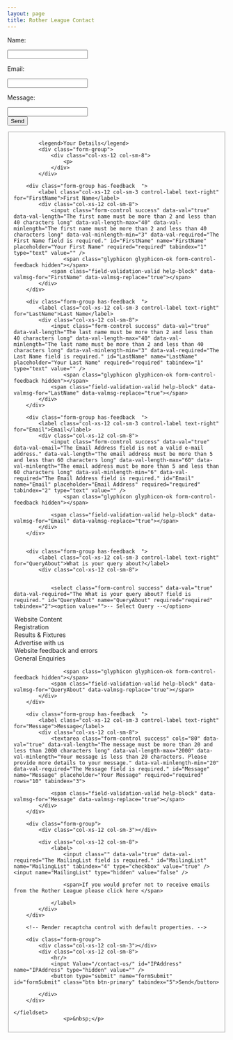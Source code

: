 ```yaml
---
layout: page
title: Rother League Contact
---
```


<form id="formaction" method="POST">
    <p>Name: </p><input type="text" name="name" required><br />
    <p>Email: </p><input type="email" name="email" required><br />
    <p>Message: </p><input type="email" name="email" required><br />
    <input type="text" name="_gotcha" style="display:none" />
    <input type="submit" value="Send">
    <input type="hidden" name="_next" value="//path/thanks.html" />
</form>
<script>
    var contactform =  document.getElementById('formaction');
    contactform.setAttribute('action', '//formspree.io/' + 'rotherleague' + '@' + 'gmail' + '.' + 'com');
</script>


<form action="/contact-us/" class="form-horizontal bootstrap-validator-form" enctype="multipart/form-data" id="formContact" method="post" name="formContact"><input name="__RequestVerificationToken" type="hidden" value="fYn3HkhGIkGrJo20HmRsiz8knR-sXafe8-mbeSt2NmmVqDl_Ix4ZDqDBa6t9FNJERmT6N9ibLTp42VNB2R6UN8GOzJTq9nHH_ft0-OZ-kng1" />    <fieldset>

            <legend>Your Details</legend>
            <div class="form-group">
                <div class="col-xs-12 col-sm-8">
                    <p>
                </div>
            </div>

        <div class="form-group has-feedback  ">
            <label class="col-xs-12 col-sm-3 control-label text-right" for="FirstName">First Name</label>
            <div class="col-xs-12 col-sm-8">
                <input class="form-control success" data-val="true" data-val-length="The first name must be more than 2 and less than 40 characters long" data-val-length-max="40" data-val-minlength="The first name must be more than 2 and less than 40 characters long" data-val-minlength-min="3" data-val-required="The First Name field is required." id="FirstName" name="FirstName" placeholder="Your First Name" required="required" tabindex="1" type="text" value="" />
                    <span class="glyphicon glyphicon-ok form-control-feedback hidden"></span>
                <span class="field-validation-valid help-block" data-valmsg-for="FirstName" data-valmsg-replace="true"></span>
            </div>
        </div>

        <div class="form-group has-feedback  ">
            <label class="col-xs-12 col-sm-3 control-label text-right" for="LastName">Last Name</label>
            <div class="col-xs-12 col-sm-8">
                <input class="form-control success" data-val="true" data-val-length="The last name must be more than 2 and less than 40 characters long" data-val-length-max="40" data-val-minlength="The last name must be more than 2 and less than 40 characters long" data-val-minlength-min="3" data-val-required="The Last Name field is required." id="LastName" name="LastName" placeholder="Your Last Name" required="required" tabindex="1" type="text" value="" />
                    <span class="glyphicon glyphicon-ok form-control-feedback hidden"></span>
                <span class="field-validation-valid help-block" data-valmsg-for="LastName" data-valmsg-replace="true"></span>
            </div>
        </div>

        <div class="form-group has-feedback  ">
            <label class="col-xs-12 col-sm-3 control-label text-right" for="Email">Email</label>
            <div class="col-xs-12 col-sm-8">
                <input class="form-control success" data-val="true" data-val-email="The Email Address field is not a valid e-mail address." data-val-length="The email address must be more than 5 and less than 60 characters long" data-val-length-max="60" data-val-minlength="The email address must be more than 5 and less than 60 characters long" data-val-minlength-min="6" data-val-required="The Email Address field is required." id="Email" name="Email" placeholder="Email Address" required="required" tabindex="2" type="text" value="" />
                    <span class="glyphicon glyphicon-ok form-control-feedback hidden"></span>

                <span class="field-validation-valid help-block" data-valmsg-for="Email" data-valmsg-replace="true"></span>
            </div>
        </div>


        <div class="form-group has-feedback  ">
            <label class="col-xs-12 col-sm-3 control-label text-right" for="QueryAbout">What is your query about?</label>
            <div class="col-xs-12 col-sm-8">


                <select class="form-control success" data-val="true" data-val-required="The What is your query about? field is required." id="QueryAbout" name="QueryAbout" required="required" tabindex="2"><option value="">-- Select Query --</option>
<option value="1">Website Content</option>
<option value="2">Registration</option>
<option value="3">Results &amp; Fixtures</option>
<option value="4">Advertise with us</option>
<option value="5">Website feedback and errors</option>
<option value="6">General Enquiries</option>
</select>

                    <span class="glyphicon glyphicon-ok form-control-feedback hidden"></span>
                <span class="field-validation-valid help-block" data-valmsg-for="QueryAbout" data-valmsg-replace="true"></span>
            </div>
        </div>

        <div class="form-group has-feedback  ">
            <label class="col-xs-12 col-sm-3 control-label text-right" for="Message">Message</label>
            <div class="col-xs-12 col-sm-8">
                <textarea class="form-control success" cols="80" data-val="true" data-val-length="The message must be more than 20 and less than 2000 characters long" data-val-length-max="2000" data-val-minlength="Your message is less than 20 characters. Please provide more details to your message." data-val-minlength-min="20" data-val-required="The Message field is required." id="Message" name="Message" placeholder="Your Message" required="required" rows="10" tabindex="3">
</textarea>
                    <span class="glyphicon glyphicon-ok form-control-feedback hidden"></span>

                <span class="field-validation-valid help-block" data-valmsg-for="Message" data-valmsg-replace="true"></span>
            </div>
        </div>

        <div class="form-group">
            <div class="col-xs-12 col-sm-3"></div>

            <div class="col-xs-12 col-sm-8">
                <label>
                    <input class="" data-val="true" data-val-required="The MailingList field is required." id="MailingList" name="MailingList" tabindex="4" type="checkbox" value="true" /><input name="MailingList" type="hidden" value="false" />

                    <span>If you would prefer not to receive emails from the Rother League please click here </span>

                </label>
            </div>
        </div>

        <!-- Render recaptcha control with default properties. -->

        <div class="form-group">
            <div class="col-xs-12 col-sm-3"></div>
            <div class="col-xs-12 col-sm-8">
                <hr/>
                <input Value="/contact-us/" id="IPAddress" name="IPAddress" type="hidden" value="" />
                <button type="submit" name="formSubmit" id="formSubmit" class="btn btn-primary" tabindex="5">Send</button>

            </div>
        </div>

    </fieldset>
                    <p>&nbsp;</p>
<input name='ufprt' type='hidden' value='76B774091E6DA03E0D38F9563D4A981F8DAC3E96DD1D8C7DEE7C757244BDFABC1E8318214FFD49D2C4502A88539EE002ECB4EB2A37073D47E4B1891F9F34EFE53149787FC4CAE6B4DAB70FEC005228E1E95A3A384B3B81A50EE49CD01AE734C5E3E2C914EAEB8EE86F12538648FC2DD101D50A81C87D721E254D1C41FE0D06A74406ABC7D3DDF56A5A89FB3B65659824E46A7B7D4A219975F85313C70F12E686AD435BE2D3EE4B0F031A3611452598BE' /></form>

